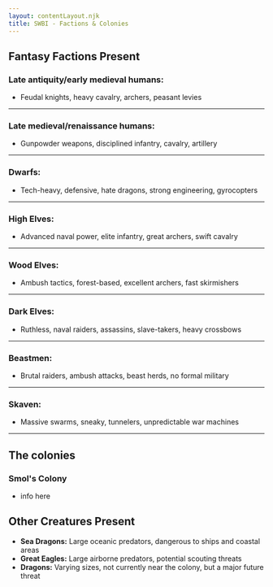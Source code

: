 ```yaml
---
layout: contentLayout.njk
title: SWBI - Factions & Colonies
---
```


## **Fantasy Factions Present**

  ### **Late antiquity/early medieval humans:**
  - Feudal knights, heavy cavalry, archers, peasant levies

---

  ### **Late medieval/renaissance humans:**
  - Gunpowder weapons, disciplined infantry, cavalry, artillery

---

  ### **Dwarfs:**
  - Tech-heavy, defensive, hate dragons, strong engineering, gyrocopters

---

  ### **High Elves:**
  - Advanced naval power, elite infantry, great archers, swift cavalry

---

  ### **Wood Elves:** 
  - Ambush tactics, forest-based, excellent archers, fast skirmishers

---

  ### **Dark Elves:** 
  - Ruthless, naval raiders, assassins, slave-takers, heavy crossbows

---

  ### **Beastmen:**
  - Brutal raiders, ambush attacks, beast herds, no formal military

---

  ### **Skaven:**
  - Massive swarms, sneaky, tunnelers, unpredictable war machines

---

## **The colonies**
  ### **Smol's Colony**
  - info here


## **Other Creatures Present**
- **Sea Dragons:** Large oceanic predators, dangerous to ships and coastal areas
- **Great Eagles:** Large airborne predators, potential scouting threats
- **Dragons:** Varying sizes, not currently near the colony, but a major future threat

